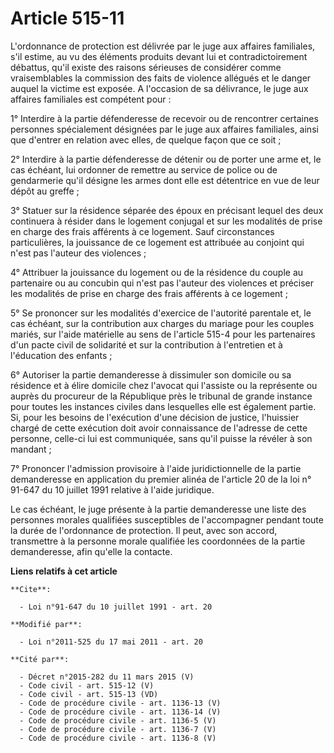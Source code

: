 # Article 515-11

L'ordonnance de protection est délivrée par le juge aux affaires familiales, s'il estime, au vu des éléments produits devant
lui et contradictoirement débattus, qu'il existe des raisons sérieuses de considérer comme vraisemblables la commission des
faits de violence allégués et le danger auquel la victime est exposée. A l'occasion de sa délivrance, le juge aux affaires
familiales est compétent pour : 

1° Interdire à la partie défenderesse de recevoir ou de rencontrer certaines personnes spécialement désignées par le juge aux
affaires familiales, ainsi que d'entrer en relation avec elles, de quelque façon que ce soit ; 

2° Interdire à la partie défenderesse de détenir ou de porter une arme et, le cas échéant, lui ordonner de remettre au
service de police ou de gendarmerie qu'il désigne les armes dont elle est détentrice en vue de leur dépôt au greffe ; 

3° Statuer sur la résidence séparée des époux en précisant lequel des deux continuera à résider dans le logement conjugal et
sur les modalités de prise en charge des frais afférents à ce logement. Sauf circonstances particulières, la jouissance de ce
logement est attribuée au conjoint qui n'est pas l'auteur des violences ; 

4° Attribuer la jouissance du logement ou de la résidence du couple au partenaire ou au concubin qui n'est pas l'auteur des
violences et préciser les modalités de prise en charge des frais afférents à ce logement ; 

5° Se prononcer sur les modalités d'exercice de l'autorité parentale et, le cas échéant, sur la contribution aux charges du
mariage pour les couples mariés, sur l'aide matérielle au sens de l'article 515-4 pour les partenaires d'un pacte civil de
solidarité et sur la contribution à l'entretien et à l'éducation des enfants ; 

6° Autoriser la partie demanderesse à dissimuler son domicile ou sa résidence et à élire domicile chez l'avocat qui l'assiste
ou la représente ou auprès du procureur de la République près le tribunal de grande instance pour toutes les instances
civiles dans lesquelles elle est également partie. Si, pour les besoins de l'exécution d'une décision de justice, l'huissier
chargé de cette exécution doit avoir connaissance de l'adresse de cette personne, celle-ci lui est communiquée, sans qu'il
puisse la révéler à son mandant ; 

7° Prononcer l'admission provisoire à l'aide juridictionnelle de la partie demanderesse en application du premier alinéa de
l'article 20 de la loi n° 91-647 du 10 juillet 1991 relative à l'aide juridique. 

Le cas échéant, le juge présente à la partie demanderesse une liste des personnes morales qualifiées susceptibles de
l'accompagner pendant toute la durée de l'ordonnance de protection. Il peut, avec son accord, transmettre à la personne
morale qualifiée les coordonnées de la partie demanderesse, afin qu'elle la contacte.

**Liens relatifs à cet article**

	**Cite**:

	  - Loi n°91-647 du 10 juillet 1991 - art. 20

	**Modifié par**:

	  - Loi n°2011-525 du 17 mai 2011 - art. 20

	**Cité par**:

	  - Décret n°2015-282 du 11 mars 2015 (V)
	  - Code civil - art. 515-12 (V)
	  - Code civil - art. 515-13 (VD)
	  - Code de procédure civile - art. 1136-13 (V)
	  - Code de procédure civile - art. 1136-14 (V)
	  - Code de procédure civile - art. 1136-5 (V)
	  - Code de procédure civile - art. 1136-7 (V)
	  - Code de procédure civile - art. 1136-8 (V)
